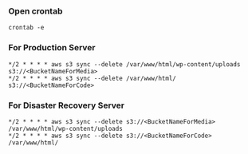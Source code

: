 ### Open crontab
`crontab -e`

### For Production Server
```
*/2 * * * * aws s3 sync --delete /var/www/html/wp-content/uploads s3://<BucketNameForMedia>
*/2 * * * * aws s3 sync --delete /var/www/html/ s3://<BucketNameForCode>
```

### For Disaster Recovery Server
```
*/2 * * * * aws s3 sync --delete s3://<BucketNameForMedia> /var/www/html/wp-content/uploads
*/2 * * * * aws s3 sync --delete s3://<BucketNameForCode> /var/www/html/
```
